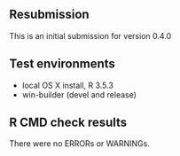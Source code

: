 ## Resubmission
This is an initial submission for version 0.4.0

## Test environments
* local OS X install, R 3.5.3
* win-builder (devel and release)

## R CMD check results
There were no ERRORs or WARNINGs. 


